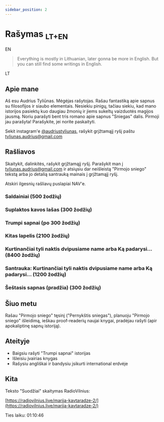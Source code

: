 ```yaml
---
sidebar_position: 2
---
```


# Rašymas <sub>LT+EN</sub>

EN

> Everything is mostly in Lithuanian, later gonna be more in English. But you can still find some writings in English.

LT

## Apie mane

Aš esu Audrius Tyliūnas. Mėgėjas rašytojas. Rašau fantastiką apie sapnus su filosofijos ir siaubo elementais. Nesiekiu pinigų, tačiau siekiu, kad mano istorijos pasiektų kuo daugiau žmonių ir jiems sukeltų vaizduotės magijos jausmą. Noriu parašyti bent tris romano apie sapnus "Sniegas" dalis. Pirmoji jau parašyta! Parašykite, jei norite paskaityti.

Sekit instagram'e [@audriustyliunas](https://www.instagram.com/audriustyliunas/), rašykit grįžtamąjį ryšį paštu [tyliunas.audrius@gmail.com](mailto:tyliunas.audrius@gmail.com)

## Rašliavos

Skaitykit, dalinkitės, rašykit grįžtamąjį ryšį. Parašykit man į tyliunas.audrius@gmail.com ir atsiųsiu dar neišleistą "Pirmojo sniego" tekstą arba jo detalią santrauką mainais į grįžtamąjį ryšį.

Atskiri ilgesnių rašliavų puslapiai NAV'e.

### Saldainiai (500 žodžių)

### Suplaktos kavos lašas (300 žodžių)

### Trumpi sapnai (po 300 žodžių)

### Kitas lapelis (2100 žodžių)

### Kurtinančiai tyli naktis dvipusiame name arba Ką padarysi... (8400 žodžių)

### Santrauka: Kurtinančiai tyli naktis dvipusiame name arba Ką padarysi... (1200 žodžių)

### Šeštasis sapnas (pradžia) (300 žodžių)

## Šiuo metu

Rašau "Pirmojo sniego" tęsinį ("Pernykštis sniegas"), planuoju "Pirmojo sniego" išleidimą, ieškau proof-readerių naujai knygai, pradėjau rašyti (apir apokaliptinę sapnų istoriją).

## Ateityje

- Baigsiu rašyti "Trumpi sapnai" istorijas
- Išleisiu įvairias knygas
- Rašysiu angliškai ir bandysiu įsikurti international erdvėje

## Kita

Teksto "Suodžiai" skaitymas RadioVilnius:

[https://radiovilnius.live/marija-kavtaradze-2/](https://radiovilnius.live/marija-kavtaradze-2/)

Ties laiku: 01:10:46
